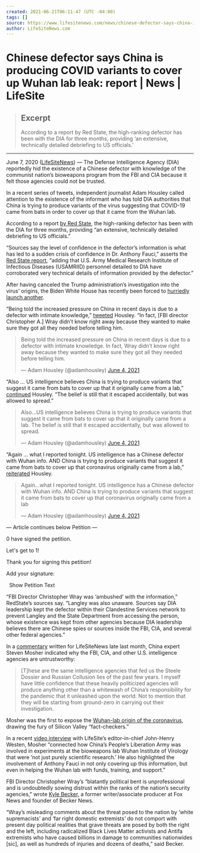 ```yaml
---
created: 2021-06-21T06:11:47 (UTC -04:00)
tags: []
source: https://www.lifesitenews.com/news/chinese-defector-says-china-is-producing-covid-variants-to-cover-up-wuhan-lab-leak-report
author: LifeSiteNews.com
---
```


# Chinese defector says China is producing COVID variants to cover up Wuhan lab leak: report | News | LifeSite

> ## Excerpt
> According to a report by Red State, the high-ranking defector has been with the DIA for three months, providing ‘an extensive, technically detailed debriefing to US officials.’

---
June 7, 2020 ([LifeSiteNews](https://www.lifesitenews.com/)) — The Defense Intelligence Agency (DIA) reportedly hid the existence of a Chinese defector with knowledge of the communist nation’s bioweapons program from the FBI and CIA because it felt those agencies could not be trusted. 

In a recent series of tweets, independent journalist Adam Housley called attention to the existence of the informant who has told DIA authorities that China is trying to produce variants of the virus suggesting that COVID-19 came from bats in order to cover up that it came from the Wuhan lab. 

According to a report [by Red State](https://redstate.com/jenvanlaar/2021/06/04/exclusive-high-ranking-chinese-defector-has-direct-knowledge-of-several-chinese-special-weapons-programs-n391238), the high-ranking defector has been with the DIA for three months, providing “an extensive, technically detailed debriefing to US officials.” 

“Sources say the level of confidence in the defector’s information is what has led to a sudden crisis of confidence in Dr. Anthony Fauci,” asserts the [Red State report](https://redstate.com/jenvanlaar/2021/06/04/exclusive-high-ranking-chinese-defector-has-direct-knowledge-of-several-chinese-special-weapons-programs-n391238), “adding that U.S. Army Medical Research Institute of Infectious Diseases (USAMRIID) personnel detailed to DIA have corroborated very technical details of information provided by the defector.”

After having canceled the Trump administration’s investigation into the virus’ origins, the Biden White House has recently been forced to [hurriedly launch another](https://www.lifesitenews.com/blogs/is-biden-helping-china-cover-up-its-covid-crimes). 

“Being told the increased pressure on China in recent days is due to a defector with intimate knowledge,” [tweeted](https://twitter.com/adamhousley/status/1400670397473775617) Housley. “In fact, \[FBI director Christopher A.\] Wray didn’t know right away because they wanted to make sure they got all they needed before telling him.

> Being told the increased pressure on China in recent days is due to a defector with intimate knowledge. In fact, Wray didn’t know right away because they wanted to make sure they got all they needed before telling him.
> 
> — Adam Housley (@adamhousley) [June 4, 2021](https://twitter.com/adamhousley/status/1400670397473775617?ref_src=twsrc%5Etfw)

“Also … US intelligence believes China is trying to produce variants that suggest it came from bats to cover up that it originally came from a lab,” [continued](https://twitter.com/adamhousley/status/1400670631562076161) Housley. “The belief is still that it escaped accidentally, but was allowed to spread.”

> Also...US intelligence believes China is trying to produce variants that suggest it came from bats to cover up that it originally came from a lab. The belief is still that it escaped accidentally, but was allowed to spread.
> 
> — Adam Housley (@adamhousley) [June 4, 2021](https://twitter.com/adamhousley/status/1400670631562076161?ref_src=twsrc%5Etfw)

“Again … what I reported tonight. US intelligence has a Chinese defector with Wuhan info. AND China is trying to produce variants that suggest it came from bats to cover up that coronavirus originally came from a lab,” [reiterated](https://twitter.com/adamhousley/status/1400679023668187137) Housley. 

> Again...what I reported tonight. US intelligence has a Chinese defector with Wuhan info. AND China is trying to produce variants that suggest it came from bats to cover up that coronavirus originally came from a lab
> 
> — Adam Housley (@adamhousley) [June 4, 2021](https://twitter.com/adamhousley/status/1400679023668187137?ref_src=twsrc%5Etfw)

— Article continues below Petition —

0 have signed the petition.

Let's get to 1!

Thank you for signing this petition!

Add your signature:

  Show Petition Text

“FBI Director Christopher Wray was ‘ambushed’ with the information,” RedState’s sources say. “Langley was also unaware. Sources say DIA leadership kept the defector within their Clandestine Services network to prevent Langley and the State Department from accessing the person, whose existence was kept from other agencies because DIA leadership believes there are Chinese spies or sources inside the FBI, CIA, and several other federal agencies.”

In a [commentary](https://www.lifesitenews.com/blogs/is-biden-helping-china-cover-up-its-covid-crimes) written for LifeSiteNews late last month, China expert Steven Mosher indicated why the FBI, CIA, and other U.S. intelligence agencies are untrustworthy: 

> \[T\]hese are the same intelligence agencies that fed us the Steele Dossier and Russian Collusion lies of the past few years. I myself have little confidence that these heavily politicized agencies will produce anything other than a whitewash of China’s responsibility for the pandemic that it unleashed upon the world. Not to mention that they will be starting from ground-zero in carrying out their investigation.  

Mosher was the first to expose the [Wuhan-lab origin of the coronavirus](https://www.lifesitenews.com/blogs/how-covid-19-may-have-been-deliberately-engineered-in-a-china-biolab), drawing the fury of Silicon Valley “fact-checkers.”  

In a recent [video interview](https://www.lifesitenews.com/blogs/steve-mosher-exposed-the-covid-lab-leak-a-year-ago?utm_source=editor_picks&utm_campaign=standard) with LifeSite’s editor-in-chief John-Henry Westen, Mosher “connected how China’s People’s Liberation Army was involved in experiments at the bioweapons lab Wuhan Institute of Virology that were ‘not just purely scientific research.’ He also highlighted the involvement of Anthony Fauci in not only covering up this information, but even in helping the Wuhan lab with funds, training, and support.”  

FBI Director Christopher Wray’s “blatantly political bent is unprofessional and is undoubtedly sowing distrust within the ranks of the nation’s security agencies,” wrote [Kyle Becker](https://beckernews.com/fbi-ambushed-by-report-of-high-ranking-chinese-defector-with-knowledge-of-bioweapons-programs-39534/), a former writer/associate producer at Fox News and founder of Becker News.

“Wray’s misleading comments about the threat posed to the nation by ‘white supremacists’ and ‘far right domestic extremists’ do not comport with present day political realities that grave threats are posed by both the right and the left, including radicalized Black Lives Matter activists and Antifa extremists who have caused billions in damage to communities nationwides \[sic\], as well as hundreds of injuries and dozens of deaths,” said Becker.
